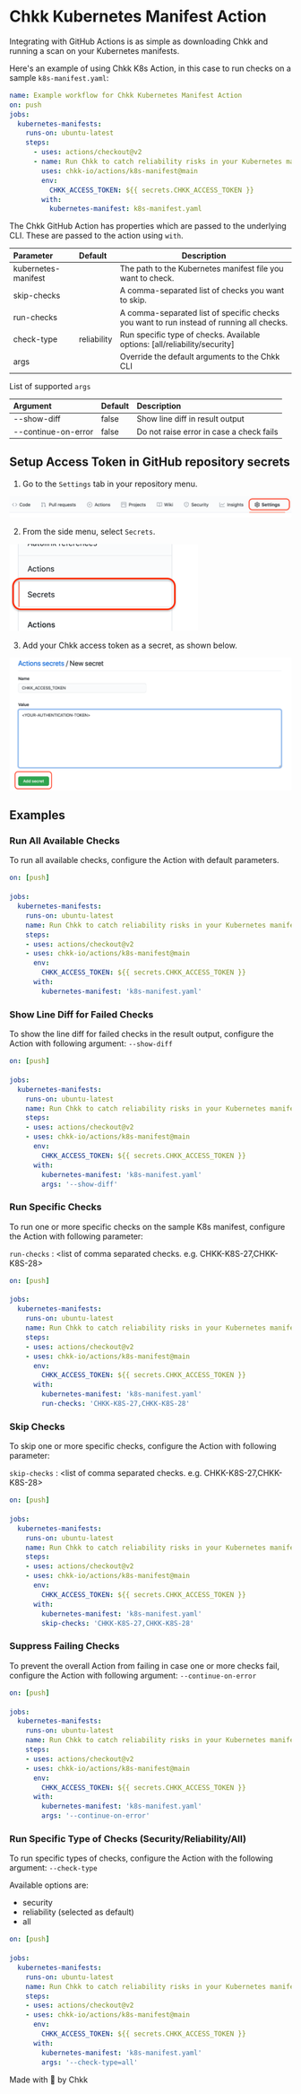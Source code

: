 # Chkk Kubernetes Manifest Action

Integrating with GitHub Actions is as simple as downloading Chkk and running a scan on your Kubernetes manifests.

Here's an example of using Chkk K8s Action, in this case to run checks on a sample `k8s-manifest.yaml`:

```yaml
name: Example workflow for Chkk Kubernetes Manifest Action
on: push
jobs:
  kubernetes-manifests:
    runs-on: ubuntu-latest
    steps:
      - uses: actions/checkout@v2
      - name: Run Chkk to catch reliability risks in your Kubernetes manifests
        uses: chkk-io/actions/k8s-manifest@main
        env:
          CHKK_ACCESS_TOKEN: ${{ secrets.CHKK_ACCESS_TOKEN }}
        with:
          kubernetes-manifest: k8s-manifest.yaml
```

The Chkk GitHub Action has properties which are passed to the underlying CLI. These are passed to the action using `with`.

| Parameter           | Default | Description                                                  |
| :------------------ | :------ | ------------------------------------------------------------ |
| kubernetes-manifest |         | The path to the Kubernetes manifest file you want to check.  |
| skip-checks         |         | A comma-separated list of checks you want to skip.           |
| run-checks          |         | A comma-separated list of specific checks you want to run instead of running all checks. |
| check-type          | reliability | Run specific type of checks. Available options: [all/reliability/security] |
| args                |         | Override the default arguments to the Chkk CLI               |


List of supported `args`


| Argument            | Default | Description                              |
| :------------------ | :------ | :--------------------------------------- |
| --show-diff         | false   | Show line diff in result output               |
| --continue-on-error | false   | Do not raise error in case a check fails |


## Setup Access Token in GitHub repository secrets

1. Go to the `Settings` tab in your repository menu.

![settings.png](tutorial_images/settings.png)

2. From the side menu, select `Secrets`.

![secrets_menu.png](tutorial_images/secrets_menu.png)

3. Add your Chkk access token as a secret, as shown below.

![secret_setup.png](tutorial_images/secret_setup.png)

## Examples

### Run All Available Checks
To run all available checks, configure the Action with default parameters.

```yaml
on: [push]

jobs:
  kubernetes-manifests:
    runs-on: ubuntu-latest
    name: Run Chkk to catch reliability risks in your Kubernetes manifests
    steps:
    - uses: actions/checkout@v2
    - uses: chkk-io/actions/k8s-manifest@main
      env:
        CHKK_ACCESS_TOKEN: ${{ secrets.CHKK_ACCESS_TOKEN }}
      with:
        kubernetes-manifest: 'k8s-manifest.yaml'
```

### Show Line Diff for Failed Checks
To show the line diff for failed checks in the result output, configure the Action with following argument: `--show-diff`

```yaml
on: [push]

jobs:
  kubernetes-manifests:
    runs-on: ubuntu-latest
    name: Run Chkk to catch reliability risks in your Kubernetes manifests
    steps:
    - uses: actions/checkout@v2
    - uses: chkk-io/actions/k8s-manifest@main
      env:
        CHKK_ACCESS_TOKEN: ${{ secrets.CHKK_ACCESS_TOKEN }}
      with:
        kubernetes-manifest: 'k8s-manifest.yaml'
        args: '--show-diff'
```

### Run Specific Checks

To run one or more specific checks on the sample K8s manifest, configure the Action with following parameter:

`run-checks` : <list of comma separated checks. e.g. CHKK-K8S-27,CHKK-K8S-28>

```yaml
on: [push]

jobs:
  kubernetes-manifests:
    runs-on: ubuntu-latest
    name: Run Chkk to catch reliability risks in your Kubernetes manifests
    steps:
    - uses: actions/checkout@v2
    - uses: chkk-io/actions/k8s-manifest@main
      env:
        CHKK_ACCESS_TOKEN: ${{ secrets.CHKK_ACCESS_TOKEN }}
      with:
        kubernetes-manifest: 'k8s-manifest.yaml'
        run-checks: 'CHKK-K8S-27,CHKK-K8S-28'
```

### Skip Checks

To skip one or more specific checks, configure the Action with following parameter:

`skip-checks` : <list of comma separated checks. e.g. CHKK-K8S-27,CHKK-K8S-28>

```yaml
on: [push]

jobs:
  kubernetes-manifests:
    runs-on: ubuntu-latest
    name: Run Chkk to catch reliability risks in your Kubernetes manifests
    steps:
    - uses: actions/checkout@v2
    - uses: chkk-io/actions/k8s-manifest@main
      env:
        CHKK_ACCESS_TOKEN: ${{ secrets.CHKK_ACCESS_TOKEN }}
      with:
        kubernetes-manifest: 'k8s-manifest.yaml'
        skip-checks: 'CHKK-K8S-27,CHKK-K8S-28'
```


### Suppress Failing Checks

To prevent the overall Action from failing in case one or more checks fail, configure the Action with following argument: `--continue-on-error`

```yaml
on: [push]

jobs:
  kubernetes-manifests:
    runs-on: ubuntu-latest
    name: Run Chkk to catch reliability risks in your Kubernetes manifests
    steps:
    - uses: actions/checkout@v2
    - uses: chkk-io/actions/k8s-manifest@main
      env:
        CHKK_ACCESS_TOKEN: ${{ secrets.CHKK_ACCESS_TOKEN }}
      with:
        kubernetes-manifest: 'k8s-manifest.yaml'
        args: '--continue-on-error'
```

### Run Specific Type of Checks (Security/Reliability/All)

To run specific types of checks, configure the Action with the following argument: `--check-type` 

Available options are:

* security
* reliability (selected as default)
* all


```yaml
on: [push]

jobs:
  kubernetes-manifests:
    runs-on: ubuntu-latest
    name: Run Chkk to catch reliability risks in your Kubernetes manifests
    steps:
    - uses: actions/checkout@v2
    - uses: chkk-io/actions/k8s-manifest@main
      env:
        CHKK_ACCESS_TOKEN: ${{ secrets.CHKK_ACCESS_TOKEN }}
      with:
        kubernetes-manifest: 'k8s-manifest.yaml'
        args: '--check-type=all'
```


Made with 🧡 by Chkk
